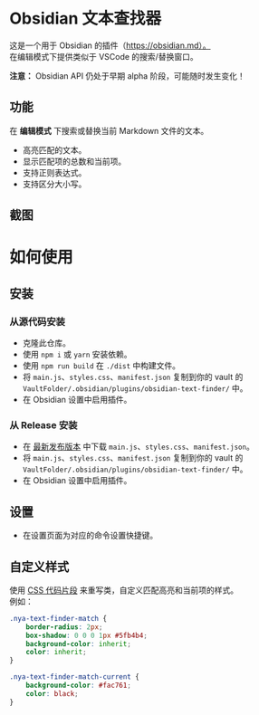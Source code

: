 # Obsidian 文本查找器

这是一个用于 Obsidian 的插件（https://obsidian.md）。  
在编辑模式下提供类似于 VSCode 的搜索/替换窗口。

**注意：** Obsidian API 仍处于早期 alpha 阶段，可能随时发生变化！

## 功能

在 **编辑模式** 下搜索或替换当前 Markdown 文件的文本。

-   高亮匹配的文本。
-   显示匹配项的总数和当前项。
-   支持正则表达式。
-   支持区分大小写。

## 截图

# 如何使用

## 安装

### 从源代码安装

-   克隆此仓库。
-   使用 `npm i` 或 `yarn` 安装依赖。
-   使用 `npm run build` 在 `./dist` 中构建文件。
-   将 `main.js`、`styles.css`、`manifest.json` 复制到你的 vault 的 `VaultFolder/.obsidian/plugins/obsidian-text-finder/` 中。
-   在 Obsidian 设置中启用插件。

### 从 Release 安装

-   在 [最新发布版本](https://github.com/nyable/obsidian-text-finder/releases/latest) 中下载 `main.js`、`styles.css`、`manifest.json`。
-   将 `main.js`、`styles.css`、`manifest.json` 复制到你的 vault 的 `VaultFolder/.obsidian/plugins/obsidian-text-finder/` 中。
-   在 Obsidian 设置中启用插件。

## 设置

-   在设置页面为对应的命令设置快捷键。

## 自定义样式

使用 [CSS 代码片段](https://help.obsidian.md/Extending+Obsidian/CSS+snippets) 来重写类，自定义匹配高亮和当前项的样式。  
例如：

```css
.nya-text-finder-match {
	border-radius: 2px;
	box-shadow: 0 0 0 1px #5fb4b4;
	background-color: inherit;
	color: inherit;
}

.nya-text-finder-match-current {
	background-color: #fac761;
	color: black;
}
```
